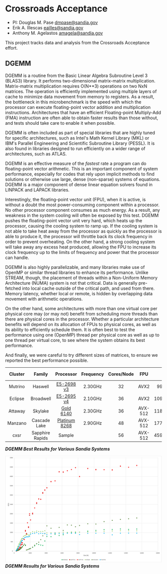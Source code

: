 # Crossroads Acceptance

- PI: Douglas M. Pase [dmpase@sandia.gov](mailto:dmpase@sandia.gov)
- Erik A. Illescas [eailles@sandia.gov](mailto:eailles@sandia.gov)
- Anthony M. Agelastos [amagela@sandia.gov](mailto:amagela@sandia.gov)

This project tracks data and analysis from the Crossroads Acceptance effort.

## DGEMM
DGEMM is a routine from the Basic Linear Algebra Subroutine Level 3 (BLAS3)
library.
It performs two-dimensional matrix-matrix multiplication.
Matrix-matrix multiplication requires O(N**3) operations on two NxN matrices.
The operation is efficiently implemented using multiple layers of cache to
minimize data movement from memory to registers.
As a result, the bottleneck in this microbenchmark is the speed with which
the processor can execute floating-point vector addition and multiplication
instructions.
Architectures that have an efficient Floating-point Multiply-Add (FMA)
instruction are often able to obtain faster results than those without,
and tests should take care to enable it when possible.

DGEMM is often included as part of special libraries that are highly tuned
for specific architectures, such as Intel's Math Kernel Library (MKL) or
IBM's Parallel Engineering and Scientific Subroutine Library (PESSL).
It is also found in libraries designed to run efficiently on a wider range 
of architectures, such as ATLAS.

DGEMM is an effective measure of the *fastest* rate a program can do
floating-point vector arithmetic.
This is an important component of system performance, especially for codes 
that rely upon implicit methods to find solutions or otherwise use large,
dense (non-sparse) systems of equations.
DGEMM is a major component of dense linear equation solvers found in LINPACK
and LAPACK libraries.

Interestingly, the floating-point vector unit (FPU), when it is active, is 
without a doubt the most power-consuming component within a processor.
No other processor component consumes as much energy.
As a result, any weakness in the system cooling will often be exposed by 
this test.
DGEMM pushes the floating-point vector unit very hard, which heats up the
processor, causing the cooling system to ramp up.
If the cooling system is not able to take heat away from the processor as
quickly as the processor is able to produce it, the processor will throttle 
back its clock frequency in order to prevent overheating.
On the other hand, a strong cooling system will take away any excess heat
produced, allowing the FPU to increase its clock frequency up to the 
limits of frequency and power that the processor can handle.

DGEMM is also highly parallelizable, and many libraries make use of OpenMP
or similar thread libraries to enhance its performance.
Unlike STREAM, though, the placement of threads within a Non-Uniform Memory
Architecture (NUMA) system is not that critical.
Data is generally pre-fetched into local cache outside of the critical path,
and used from there.
Memory latency, whether local or remote, is hidden by overlapping data
movement with arithmetic operations.

On the other hand, some architectures with more than one virtual core per
physical core may (or may not) benefit from scheduling more threads than
there are physical cores in the processor.
Whether a particular architecture benefits will depend on its allocation of
FPUs to physical cores, as well as its ability to efficiently schedule them.
It is often best to test the performance using one (OpenMP) thread per
physical core as well as up to one thread per virtual core, to see where the
system obtains its best performance.

And finally, we were careful to try different sizes of matrices, to ensure we
reported the best performance possible.

| Cluster | Family          | Processor     | Frequency | Cores/Node | FPU     | DGEMM (GF/s) | Size  | MKL        |
| :-----: | :----:          | :-------:     | :-------: | :--------: | :-:     | -----------: | ---:  | :---:      |
| Mutrino | Haswell         | <A HREF="https://ark.intel.com/content/www/us/en/ark/products/81060/intel-xeon-processor-e52698-v3-40m-cache-2-30-ghz.html">E5-2698 v3</A>    | 2.30GHz   |         32 | AVX2    |  994.724111  |  2816 | 19.1.3     |
| Eclipse | Broadwell       | <A HREF="https://ark.intel.com/content/www/us/en/ark/products/91316/intel-xeon-processor-e52695-v4-45m-cache-2-10-ghz.html">E5-2695 v4</A>| 2.10GHz   |         36 | AVX2    | 1092.561058  | 13312 | 20.0.2.254 |
| Attaway | Skylake         | <A HREF="https://ark.intel.com/content/www/us/en/ark/products/120485/intel-xeon-gold-6140-processor-24-75m-cache-2-30-ghz.html">Gold 6140</A> | 2.30GHz   |         36 | AVX-512 | 1187.517000  | 13312 | 15.0       |
| Manzano | Cascade Lake    | <A HREF="https://ark.intel.com/content/www/us/en/ark/products/192481/intel-xeon-platinum-8268-processor-35-75m-cache-2-90-ghz.html">Platinum 8268</A> | 2.90GHz   |         48 | AVX-512 | 1777.013911  | 15360 | 15.0       |
| cxsr    | Sapphire Rapids | Sample        |           |         56 | AVX-512 | 4593.901569  | 15360 | 2022.0.2   |

***DGEMM Best Results for Various Sandia Systems***

![DGEMM Results](img/best-dgemm.png)
***DGEMM Results for Various Sandia Systems***

